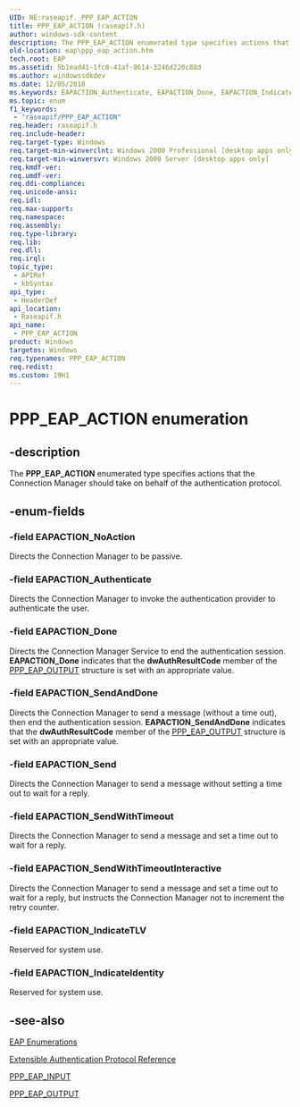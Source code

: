 ```yaml
---
UID: NE:raseapif._PPP_EAP_ACTION
title: PPP_EAP_ACTION (raseapif.h)
author: windows-sdk-content
description: The PPP_EAP_ACTION enumerated type specifies actions that the Connection Manager should take on behalf of the authentication protocol.
old-location: eap\ppp_eap_action.htm
tech.root: EAP
ms.assetid: 5b1ead41-1fc0-41af-8614-3246d220c88d
ms.author: windowssdkdev
ms.date: 12/05/2018
ms.keywords: EAPACTION_Authenticate, EAPACTION_Done, EAPACTION_IndicateIdentity, EAPACTION_IndicateTLV, EAPACTION_NoAction, EAPACTION_Send, EAPACTION_SendAndDone, EAPACTION_SendWithTimeout, EAPACTION_SendWithTimeoutInteractive, PPP_EAP_ACTION, PPP_EAP_ACTION enumeration [EAP], _eap_ppp_eap_action, eap.ppp_eap_action, raseapif/EAPACTION_Authenticate, raseapif/EAPACTION_Done, raseapif/EAPACTION_IndicateIdentity, raseapif/EAPACTION_IndicateTLV, raseapif/EAPACTION_NoAction, raseapif/EAPACTION_Send, raseapif/EAPACTION_SendAndDone, raseapif/EAPACTION_SendWithTimeout, raseapif/EAPACTION_SendWithTimeoutInteractive, raseapif/PPP_EAP_ACTION
ms.topic: enum
f1_keywords: 
 - "raseapif/PPP_EAP_ACTION"
req.header: raseapif.h
req.include-header: 
req.target-type: Windows
req.target-min-winverclnt: Windows 2000 Professional [desktop apps only]
req.target-min-winversvr: Windows 2000 Server [desktop apps only]
req.kmdf-ver: 
req.umdf-ver: 
req.ddi-compliance: 
req.unicode-ansi: 
req.idl: 
req.max-support: 
req.namespace: 
req.assembly: 
req.type-library: 
req.lib: 
req.dll: 
req.irql: 
topic_type:
 - APIRef
 - kbSyntax
api_type:
 - HeaderDef
api_location:
 - Raseapif.h
api_name:
 - PPP_EAP_ACTION
product: Windows
targetos: Windows
req.typenames: PPP_EAP_ACTION
req.redist: 
ms.custom: 19H1
---
```


# PPP_EAP_ACTION enumeration


## -description


The 
<b>PPP_EAP_ACTION</b> enumerated type specifies actions that the Connection Manager should take on behalf of the authentication protocol.


## -enum-fields




### -field EAPACTION_NoAction

Directs the Connection Manager to be passive.


### -field EAPACTION_Authenticate

Directs the Connection Manager to invoke the authentication provider to authenticate the user.


### -field EAPACTION_Done

Directs the Connection Manager Service to end the authentication session. <b>EAPACTION_Done</b> indicates that the <b>dwAuthResultCode</b> member of the 
<a href="https://docs.microsoft.com/previous-versions/windows/desktop/api/raseapif/ns-raseapif-_ppp_eap_output">PPP_EAP_OUTPUT</a> structure is set with an appropriate value.


### -field EAPACTION_SendAndDone

Directs the Connection Manager to send a message (without a time out), then end the authentication session. <b>EAPACTION_SendAndDone</b> indicates that the <b>dwAuthResultCode</b> member of the 
<a href="https://docs.microsoft.com/previous-versions/windows/desktop/api/raseapif/ns-raseapif-_ppp_eap_output">PPP_EAP_OUTPUT</a> structure is set with an appropriate value.


### -field EAPACTION_Send

Directs the Connection Manager to send a message without setting a time out to wait for a reply.


### -field EAPACTION_SendWithTimeout

Directs the Connection Manager to send a message and set a time out to wait for a reply.


### -field EAPACTION_SendWithTimeoutInteractive

Directs the Connection Manager to send a message and set a time out to wait for a reply, but instructs the Connection Manager not to increment the retry counter.


### -field EAPACTION_IndicateTLV

Reserved for system use.


### -field EAPACTION_IndicateIdentity

Reserved for system use.


## -see-also




<a href="https://docs.microsoft.com/previous-versions/windows/desktop/eap/eap-enumerations">EAP Enumerations</a>



<a href="https://docs.microsoft.com/previous-versions/windows/desktop/eap/extensible-authentication-protocol-reference">Extensible Authentication Protocol Reference</a>



<a href="https://docs.microsoft.com/previous-versions/windows/desktop/api/raseapif/ns-raseapif-_ppp_eap_input">PPP_EAP_INPUT</a>



<a href="https://docs.microsoft.com/previous-versions/windows/desktop/api/raseapif/ns-raseapif-_ppp_eap_output">PPP_EAP_OUTPUT</a>
 

 

